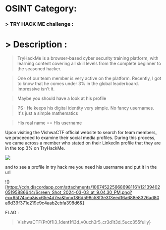 # OSINT Category:

### > TRY HACK ME challenge :

# > Description :

> TryHackMe is a browser-based cyber security training platform, with learning content covering all skill levels from the complete beginner to the seasoned hacker.

>One of our team member is very active on the platform. Recently, I got to know that he comes under 3% in the global leaderboard. Impressive isn't it.

>Maybe you should have a look at his profile

>PS : He keeps his digital identity very simple. No fancy usernames. It's just a simple mathematics

>His real name == His username

Upon visiting the VishwaCTF official website to search for team members, we proceeded to examine their social media profiles. During this process, we came across a member who stated on their LinkedIn profile that they are in the top 3% on TryHackMe.

![](https://cdn.discordapp.com/attachments/1067452256686981161/1213939633482764398/Screen_Shot_2024-03-03_at_9.02.33_PM.png?ex=65f74c62&is=65e4d762&hm=3086fb98e3c197409b7ddff0b85388bc5c5c00ea2c7786b42145d42e8987b44e&)

and to see a profile in try hack me you need his username and put it in the url

!()[https://cdn.discordapp.com/attachments/1067452256686981161/1213940205195886644/Screen_Shot_2024-03-03_at_9.04.30_PM.png?ex=65f74cea&is=65e4d7ea&hm=186d598c58f3e3f3eed16a688e8326ad80a6d39f371e219e9c4aab2ebfa398d6&]


FLAG : 
> VishwaCTF{Pr0f1l3_1dent1fi3d_v0uch3r5_cr3d1t3d_5ucc355fully}

